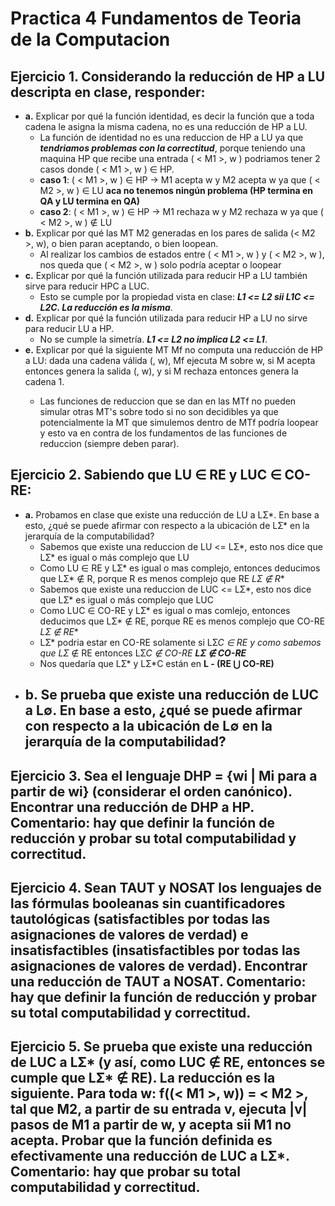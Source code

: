 # Practica 4 Fundamentos de Teoria de la Computacion  

## Ejercicio 1. Considerando la reducción de HP a LU descripta en clase, responder: 
- **a.** Explicar por qué la función identidad, es decir la función que a toda cadena le asigna la misma cadena, no es una reducción de HP a LU.
  - La función de identidad no es una reduccion de HP a LU ya que ***tendriamos problemas con la correctitud***, porque teniendo una maquina HP que recibe una entrada ( < M1 >, w ) podriamos tener 2 casos donde ( < M1 >, w ) ∈ HP.
  - **caso 1**: ( < M1 >, w ) ∈ HP -> M1 acepta w y M2 acepta w ya que  ( < M2 >, w ) ∈ LU **aca no tenemos ningún problema (HP termina en QA y LU termina en QA)**
  - **caso 2**: ( < M1 >, w ) ∈ HP -> M1 rechaza w y M2 rechaza w ya que ( < M2 >, w ) ∉ LU
- **b.** Explicar por qué las MT M2 generadas en los pares de salida (< M2 >, w), o bien paran aceptando, o bien loopean. 
  - Al realizar los cambios de estados entre ( < M1 >, w ) y ( < M2 >, w ), nos queda que ( < M2 >, w ) solo podría aceptar o loopear
- **c.** Explicar por qué la función utilizada para reducir HP a LU también sirve para reducir HPC a LUC. 
  - Esto se cumple por la propiedad vista en clase: ***L1 <= L2 sii L1C <= L2C. La reducción es la misma***.
- **d.** Explicar por qué la función utilizada para reducir HP a LU no sirve para reducir LU a HP. 
  - No se cumple la simetría. ***L1 <= L2 no implica L2 <= L1***. 
- **e.** Explicar por qué la siguiente MT Mf no computa una reducción de HP a LU: dada una cadena válida (<M>, w), Mf ejecuta M sobre w, si M acepta entonces genera la salida (<M>, w), y si M rechaza entonces genera la cadena 1.  
  - Las funciones de reduccion que se dan en las MTf no pueden simular otras MT's sobre todo si no son decidibles ya que potencialmente la MT que simulemos dentro de MTf podría loopear y esto va en contra de los fundamentos de las funciones de reduccion (siempre deben parar).
  
## Ejercicio 2. Sabiendo que LU ∈ RE y LUC ∈ CO-RE: 
- **a.** Probamos en clase que existe  una reducción de LU  a LƩ*.  En base a esto,  ¿qué se puede afirmar con respecto a la ubicación de LƩ* en la jerarquía de la computabilidad?  
  - Sabemos que existe una reduccion de LU <= LƩ*, esto nos dice que LƩ* es igual o más complejo que LU
  - Como LU ∈ RE y LƩ* es igual o mas complejo, entonces deducimos que LƩ* ∉ R, porque R es menos complejo que RE **LƩ* ∉ R**
  - Sabemos que existe una reduccion de LUC <= LƩ*, esto nos dice que LƩ* es igual o más complejo que LUC
  - Como LUC ∈ CO-RE y LƩ* es igual o mas comlejo, entonces deducimos que LƩ* ∉ RE, porque RE es menos complejo que CO-RE **LƩ* ∉ RE**
  - LƩ* podria estar en CO-RE solamente si LƩ*C ∈ RE y como sabemos que LƩ* ∉ RE entonces LƩ*C ∉ CO-RE ****LƩ* ∉ CO-RE****
  - Nos quedaría que LƩ* y LƩ*C están en **L - (RE ⋃ CO-RE)**
- **b.** Se prueba que existe una reducción de LUC a L∅. En base a esto, ¿qué se puede afirmar con respecto a la ubicación de L∅ en la jerarquía de la computabilidad? 
  - 
 
## Ejercicio  3.  Sea el lenguaje DHP  = {wi  | Mi  para  a partir de  wi} (considerar  el orden  canónico). Encontrar  una  reducción  de  DHP  a  HP.  Comentario:  hay  que  definir  la  función  de  reducción  y probar su total computabilidad y correctitud.  
 
## Ejercicio 4. Sean TAUT y NOSAT los lenguajes de las fórmulas booleanas sin cuantificadores tautológicas  (satisfactibles  por  todas  las  asignaciones  de  valores  de  verdad)  e  insatisfactibles (insatisfactibles por todas las asignaciones de valores de verdad). Encontrar una reducción de TAUT  a  NOSAT.  Comentario:  hay  que  definir  la  función  de  reducción  y  probar  su  total computabilidad y correctitud.  
 
## Ejercicio 5. Se prueba que existe una reducción de LUC a LƩ* (y así, como LUC ∉ RE, entonces se cumple que LƩ* ∉ RE). La reducción es la siguiente. Para toda w: f((< M1 >, w)) = < M2 >, tal que M2, a partir de su entrada v, ejecuta |v| pasos de M1 a partir de w, y acepta sii M1 no acepta. Probar que la función definida es efectivamente una reducción de LUC a LƩ*. Comentario: hay que probar su total computabilidad y correctitud.  